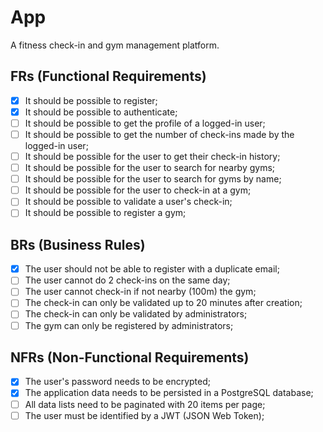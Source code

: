 # App

A fitness check-in and gym management platform.

## FRs (Functional Requirements)

- [x] It should be possible to register;
- [x] It should be possible to authenticate;
- [ ] It should be possible to get the profile of a logged-in user;
- [ ] It should be possible to get the number of check-ins made by the logged-in user;
- [ ] It should be possible for the user to get their check-in history;
- [ ] It should be possible for the user to search for nearby gyms;
- [ ] It should be possible for the user to search for gyms by name;
- [ ] It should be possible for the user to check-in at a gym;
- [ ] It should be possible to validate a user's check-in;
- [ ] It should be possible to register a gym;

## BRs (Business Rules)

- [x] The user should not be able to register with a duplicate email;
- [ ] The user cannot do 2 check-ins on the same day;
- [ ] The user cannot check-in if not nearby (100m) the gym;
- [ ] The check-in can only be validated up to 20 minutes after creation;
- [ ] The check-in can only be validated by administrators;
- [ ] The gym can only be registered by administrators;

## NFRs (Non-Functional Requirements)

- [x] The user's password needs to be encrypted;
- [x] The application data needs to be persisted in a PostgreSQL database;
- [ ] All data lists need to be paginated with 20 items per page;
- [ ] The user must be identified by a JWT (JSON Web Token);
